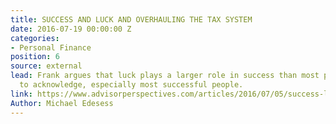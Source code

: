 ```yaml
---
title: SUCCESS AND LUCK AND OVERHAULING THE TAX SYSTEM
date: 2016-07-19 00:00:00 Z
categories:
- Personal Finance
position: 6
source: external
lead: Frank argues that luck plays a larger role in success than most people are willing
  to acknowledge, especially most successful people.
link: https://www.advisorperspectives.com/articles/2016/07/05/success-luck-and-overhauling-the-tax-system
Author: Michael Edesess
---
```


